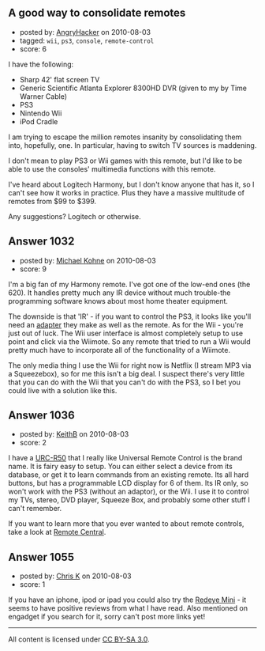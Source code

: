 ## A good way to consolidate remotes

- posted by: [AngryHacker](https://stackexchange.com/users/-1/627-angryhacker) on 2010-08-03
- tagged: `wii`, `ps3`, `console`, `remote-control`
- score: 6

<p>I have the following: </p>

<ul>
<li>Sharp 42' flat screen TV</li>
<li>Generic Scientific Atlanta Explorer 8300HD DVR (given to my by Time Warner Cable)</li>
<li>PS3</li>
<li>Nintendo Wii</li>
<li>iPod Cradle</li>
</ul>

<p>I am trying to escape the million remotes insanity by consolidating them into, hopefully, one.   In particular, having to switch TV sources is maddening. </p>

<p>I don't mean to play PS3 or Wii games with this remote, but I'd like to be able to use the consoles' multimedia functions with this remote.  </p>

<p>I've heard about Logitech Harmony, but I don't know anyone that has it, so I can't see how it works in practice.  Plus they have a massive multitude of remotes from $99 to $399.</p>

<p>Any suggestions?  Logitech or otherwise.</p>



## Answer 1032

- posted by: [Michael Kohne](https://stackexchange.com/users/-1/123-michael-kohne) on 2010-08-03
- score: 9

<p>I'm a big fan of my Harmony remote. I've got one of the low-end ones (the 620). It handles pretty much any IR device without much trouble-the programming software knows about most home theater equipment. </p>

<p>The downside is that 'IR' - if you want to control the PS3, it looks like you'll need an <a href="http://www.logitech.com/en-us/remotes/universal-remotes/devices/5732" rel="nofollow">adapter</a> they make as well as the remote. As for the Wii - you're just out of luck. The Wii user interface is almost completely setup to use point and click via the Wiimote. So any remote that tried to run a Wii would pretty much have to incorporate all of the functionality of a Wiimote. </p>

<p>The only media thing I use the Wii for right now is Netflix (I stream MP3 via a Squeezebox), so for me this isn't a big deal. I suspect there's very little that you can do with the Wii that you can't do with the PS3, so I bet you could live with a solution like this.</p>



## Answer 1036

- posted by: [KeithB](https://stackexchange.com/users/-1/199-keithb) on 2010-08-03
- score: 2

<p>I have a <a href="http://www.remotecentral.com/reviews/urc_r50/index.html" rel="nofollow">URC-R50</a> that I really like Universal Remote Control is the brand name. It is fairy easy to setup.  You can either select a device from its database, or get it to learn commands from an existing remote.  Its all hard buttons, but has a programmable LCD display for 6 of them.  Its IR only, so won't work with the PS3 (without an adaptor), or the Wii.  I use it to control my TVs, stereo, DVD player, Squeeze Box, and probably some other stuff I can't remember.  </p>

<p>If you want to learn more that you ever wanted to about remote controls, take a look at <a href="http://www.remotecentral.com/" rel="nofollow">Remote Central</a>.</p>



## Answer 1055

- posted by: [Chris K](https://stackexchange.com/users/-1/642-chris-k) on 2010-08-03
- score: 1

<p>If you have an iphone, ipod or ipad you could also try the <a href="http://thinkflood.com/products/redeye-mini/" rel="nofollow" title="redeye mini">Redeye Mini</a> - it seems to have positive reviews from what I have read.  Also mentioned on engadget if you search for it, sorry can't post more links yet!</p>




---

All content is licensed under [CC BY-SA 3.0](https://creativecommons.org/licenses/by-sa/3.0/).
